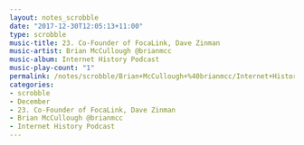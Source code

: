 ```yaml
---
layout: notes_scrobble
date: "2017-12-30T12:05:13+11:00"
type: scrobble
music-title: 23. Co-Founder of FocaLink, Dave Zinman
music-artist: Brian McCullough @brianmcc
music-album: Internet History Podcast
music-play-count: "1"
permalink: /notes/scrobble/Brian+McCullough+%40brianmcc/Internet+History+Podcast/5d4117e3f3cac3fc4abc5b6ac9f72156fc70f23b.html
categories:
- scrobble
- December
- 23. Co-Founder of FocaLink, Dave Zinman
- Brian McCullough @brianmcc
- Internet History Podcast
---
```

